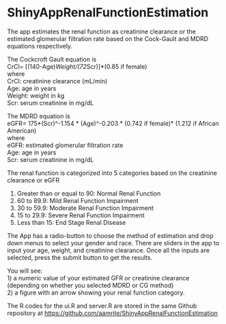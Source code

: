 # ShinyAppRenalFunctionEstimation
The app estimates the renal function as creatinine clearance or the estimated glomerular filtration rate based on the Cock-Gault and MDRD equations respectively.

The Cockcroft Gault equation is<br>
CrCl= [(140-Age)*Weight/(72*Scr)]*(0.85 if female)<br>
    where <br>
    CrCl: creatinine clearance (mL/min)<br>
    Age: age in years <br>
    Weight: weight in kg <br>
    Scr: serum creatinine in mg/dL<br>

The MDRD equation is <br>
     eGFR= 175*(Scr)^-1.154 * (Age)^-0.203 * (0.742 if female)* (1.212 if African American) <br>
     where <br>
     eGFR: estimated glomerular filtration rate <br>
     Age: age in years <br>
     Scr: serum creatinine in mg/dL<br>
     
   The renal function is categorized into 5 categories based on the creatinine clearance or eGFR<br>
   1) Greater than or equal to 90:  Normal Renal Function <br>
   2) 60 to 89.9: Mild Renal Function Impairment <br>
   3) 30 to 59.9: Moderate Renal Function Impairment <br>
   4) 15 to 29.9: Severe Renal Function Impairment <br>
   5) Less than 15: End Stage Renal Disease <br>
   
   The App has a radio-button to choose the method of estimation and drop down menus to select your gender and race.
   There are sliders in the app to input your age, weight, and creatinine clearance. 
   Once all the inputs are selected, press the submit button to get the results. 
   
   You will see: <br>
    1) a numeric value of your estimated GFR or creatinine clearance (depending on whether you selected MDRD or CG method)<br>
    2) a figure with an arrow showing your renal function category. 
    
The R codes for the ui.R and server.R are stored in the same Github repository at https://github.com/aamrite/ShinyAppRenalFunctionEstimation
